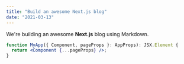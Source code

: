 ```yaml
---
title: "Build an awesome Next.js blog"
date: "2021-03-13"
---
```


We're building an awesome **Next.js** blog using Markdown.

```jsx
function MyApp({ Component, pageProps }: AppProps): JSX.Element {
  return <Component {...pageProps} />;
}
```